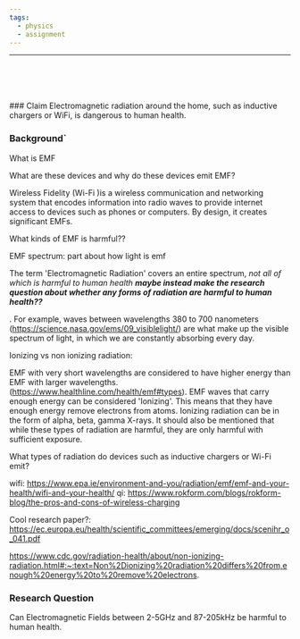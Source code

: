```yaml
---
tags:
  - physics
  - assignment
---
```


---

<br/>
<br/>
<br/>
<br/>
### Claim
Electromagnetic radiation around the home, such as inductive chargers or WiFi, is dangerous to human health.



### Background`


What is EMF

What are these devices and why do these devices emit EMF?

Wireless Fidelity (Wi-Fi )is a wireless communication and networking system that encodes information into radio waves to provide internet access to devices such as phones or computers. By design, it creates significant EMFs. 


What kinds of EMF is harmful??

EMF spectrum: part about how light is emf

The term 'Electromagnetic Radiation' covers an entire spectrum, *not all of which is harmful to human health* ***maybe instead make the research question about whether any forms of radiation are harmful to human health??***

. For example, waves between wavelengths 380 to 700 nanometers (https://science.nasa.gov/ems/09_visiblelight/) are what make up the visible spectrum of light, in which we are constantly absorbing every day. 

Ionizing vs non ionizing radiation: 

EMF with very short wavelengths are considered to have higher energy than EMF with larger wavelengths. (https://www.healthline.com/health/emf#types). EMF waves that carry enough energy can be considered 'Ionizing'.  This means that they have enough energy remove electrons from atoms. 
Ionizing radiation can be in the form of alpha, beta, gamma  X-rays. It should also be mentioned that while these types of radiation are harmful, they are only harmful with sufficient exposure. 


What types of radiation do devices such as inductive chargers or Wi-Fi emit?

wifi: https://www.epa.ie/environment-and-you/radiation/emf/emf-and-your-health/wifi-and-your-health/
qi: https://www.rokform.com/blogs/rokform-blog/the-pros-and-cons-of-wireless-charging





Cool research paper?: https://ec.europa.eu/health/scientific_committees/emerging/docs/scenihr_o_041.pdf



https://www.cdc.gov/radiation-health/about/non-ionizing-radiation.html#:~:text=Non%2Dionizing%20radiation%20differs%20from,enough%20energy%20to%20remove%20electrons.



### Research Question
Can Electromagnetic Fields between 2-5GHz and 87-205kHz be harmful to human health. 